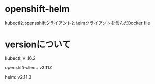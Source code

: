 # openshift-helm
kubectlとopensshiftクライアントとhelmクライアントを含んだDocker file

# versionについて
kubectl: v1.16.2

openshift-client: v3.11.0

helm: v2.14.3
